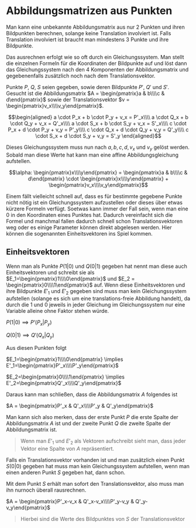 # Abbildungsmatrizen aus Punkten

Man kann eine unbekannte Abbildungsmatrix aus nur 2 Punkten und ihren Bildpunkten berechnen, solange keine Translation involviert ist. Falls Translation involviert ist braucht man mindestens 3 Punkte und ihre Bildpunkte. 

Das ausrechnen erfolgt wie so oft durch ein Gleichungssystem. Man stellt die einzelnen Formeln für die Koordinaten der Bildpunkte auf und löst dann das Gleichungssystem nach den 4 Komponenten der Abbildungsmatrix und gegebenenfalls zusätzlich noch nach dem Translationsvektor.

Punkte $P$, $Q$, $S$ seien gegeben, sowie deren Bildpunkte $P'$, $Q'$ und $S'$. Gesucht ist die Abbildungsmatrix $A = \begin{pmatrix}a & b\\\\c & d\end{pmatrix}$ sowie der Translationsvektor $v = \begin{pmatrix}v_x\\\\v_y\end{pmatrix}$.



$$\begin{aligned}
a \cdot P_x + b \cdot P_y + v_x = P'_x\\\\
a \cdot Q_x + b \cdot Q_y + v_x = Q'_x\\\\
a \cdot S_x + b \cdot S_y + v_x = S'_x\\\\
c \cdot P_x + d \cdot P_y + v_y = P'_y\\\\
c \cdot Q_x + d \cdot Q_y + v_y = Q'_y\\\\
c \cdot S_x + d \cdot S_y + v_y = S'_y
\end{aligned}$$

Dieses Gleichungssystem muss nun nach $a, b, c, d, v_x$ und $v_y$ gelöst werden. Sobald man diese Werte hat kann man eine affine Abbildungsgleichung aufstellen.

$$\alpha: \begin{pmatrix}x\\\\y\end{pmatrix} = \begin{pmatrix}a & b\\\\c & d\end{pmatrix} \cdot \begin{pmatrix}x\\\\y\end{pmatrix} + \begin{pmatrix}v_x\\\\v_y\end{pmatrix}$$

Einem fällt vielleicht schnell auf, dass es für bestimmte gegebene Punkte nicht nötig ist ein Gleichungssystem aufzustellen oder dieses über etwas kürzere Formeln verfügt. Soetwas kann immer der Fall sein, wenn man eine $0$ in den Koordinaten eines Punktes hat. Dadurch vereinfacht sich die Formel und manchmal fallen dadurch schnell schon Translationsvektoren weg oder es einige Parameter können direkt abgelesen werden. Hier können die sogenannten Einheitsvektoren ins Spiel kommen.

## Einheitsvektoren

Wenn man als Punkte $P(1 \vert 0)$ und $Q(0 \vert 1)$ gegeben hat nennt man diese auch Einheitsvektoren und schreibt sie als $E_1=\begin{pmatrix}1\\\\0\end{pmatrix}$ und $E_2 = \begin{pmatrix}0\\\\1\end{pmatrix}$ auf. Wenn diese Einheitsvektoren und ihre Bildpunkte $E'_1$ und $E'_2$ gegeben sind muss man kein Gleichungssystem aufstellen (solange es sich um eine translations-freie Abbildung handelt), da durch die $1$ und $0$ jeweils in jeder Gleichung im Gleichungssystem nur eine Variable alleine ohne Faktor stehen würde. 

$P(1 \vert 0) \implies P’(P_x \vert P_y)$

$Q(0 \vert 1) \implies Q'(Q_x \vert Q_y)$

Aus diesen Punkten folgt

$E_1=\begin{pmatrix}1\\\\0\end{pmatrix} \implies E'_1=\begin{pmatrix}P'_x\\\\P'_y\end{pmatrix}$ 

$E_2=\begin{pmatrix}0\\\\1\end{pmatrix} \implies E'_2=\begin{pmatrix}Q'_x\\\\Q'_y\end{pmatrix}$

Daraus kann man schließen, dass die Abbildungsmatrix $A$ folgendes ist

$A = \begin{pmatrix}P'_x & Q'_x\\\\P'_y & Q'_y\end{pmatrix}$

Man kann sich also merken, dass der erste Punkt $P$ die erste Spalte der Abbildungsmatrix $A$ ist und der zweite Punkt $Q$ die zweite Spalte der Abbildungsmatrix ist. 

>  Wenn man $E’_1$ und $E’_2$ als Vektoren aufschreibt sieht man, dass jeder Vektor eine Spalte von $A$ repräsentiert. 

Falls ein Translationsvektor vorhanden ist und man zusätzlich einen Punkt $S(0 \vert 0)$ gegeben hat muss man kein Gleichungssystem aufstellen, wenn man einen anderen Punkt $S$ gegeben hat, dann schon.

Mit dem Punkt $S$ erhält man sofort den Translationsvektor, also muss man ihn nurnoch überall rausrechnen.

$A = \begin{pmatrix}P'_x-v_x & Q'_x-v_x\\\\P'_y-v_y & Q'_y-v_y\end{pmatrix}$

> Hierbei sind die Werte des Bildpunktes von $S$ der Translationsvektor